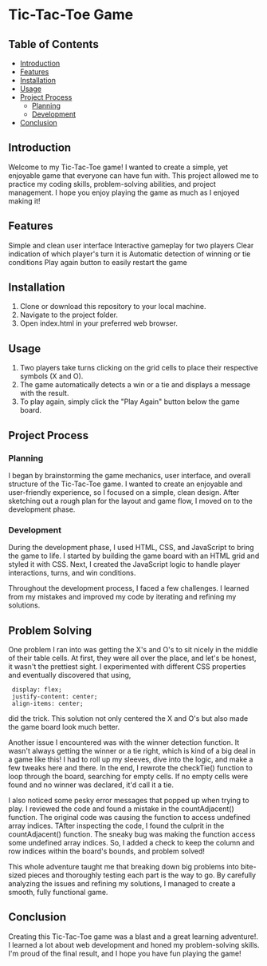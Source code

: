 # Tic-Tac-Toe Game

## Table of Contents

- [Introduction](#introduction)
- [Features](#features)
- [Installation](#installation)
- [Usage](#usage)
- [Project Process](#project-process)
  - [Planning](#planning)
  - [Development](#development)
- [Conclusion](#conclusion)

## Introduction

Welcome to my Tic-Tac-Toe game! I wanted to create a simple, yet enjoyable game that everyone can have fun with. This project allowed me to practice my coding skills, problem-solving abilities, and project management. I hope you enjoy playing the game as much as I enjoyed making it!

## Features

Simple and clean user interface
Interactive gameplay for two players
Clear indication of which player's turn it is
Automatic detection of winning or tie conditions
Play again button to easily restart the game

## Installation

1. Clone or download this repository to your local machine.
2. Navigate to the project folder.
3. Open index.html in your preferred web browser.

## Usage

1. Two players take turns clicking on the grid cells to place their respective symbols (X and O).
2. The game automatically detects a win or a tie and displays a message with the result.
3. To play again, simply click the "Play Again" button below the game board.

## Project Process

### Planning

I began by brainstorming the game mechanics, user interface, and overall structure of the Tic-Tac-Toe game. I wanted to create an enjoyable and user-friendly experience, so I focused on a simple, clean design. After sketching out a rough plan for the layout and game flow, I moved on to the development phase.

### Development

During the development phase, I used HTML, CSS, and JavaScript to bring the game to life. I started by building the game board with an HTML grid and styled it with CSS. Next, I created the JavaScript logic to handle player interactions, turns, and win conditions.

Throughout the development process, I faced a few challenges. I learned from my mistakes and improved my code by iterating and refining my solutions.

## Problem Solving

One problem I ran into was getting the X's and O's to sit nicely in the middle of their table cells. At first, they were all over the place, and let's be honest, it wasn't the prettiest sight. I experimented with different CSS properties and eventually discovered that using,

```
 display: flex;
 justify-content: center;
 align-items: center;
```

did the trick. This solution not only centered the X and O's but also made the game board look much better.

Another issue I encountered was with the winner detection function. It wasn't always getting the winner or a tie right, which is kind of a big deal in a game like this! I had to roll up my sleeves, dive into the logic, and make a few tweaks here and there. In the end, I rewrote the checkTie() function to loop through the board, searching for empty cells. If no empty cells were found and no winner was declared, it'd call it a tie.

I also noticed some pesky error messages that popped up when trying to play. I reviewed the code and found a mistake in the countAdjacent() function. The original code was causing the function to access undefined array indices. TAfter inspecting the code, I found the culprit in the countAdjacent() function. The sneaky bug was making the function access some undefined array indices. So, I added a check to keep the column and row indices within the board's bounds, and problem solved!

This whole adventure taught me that breaking down big problems into bite-sized pieces and thoroughly testing each part is the way to go. By carefully analyzing the issues and refining my solutions, I managed to create a smooth, fully functional game.

## Conclusion

Creating this Tic-Tac-Toe game was a blast and a great learning adventure!. I learned a lot about web development and honed my problem-solving skills. I'm proud of the final result, and I hope you have fun playing the game!
